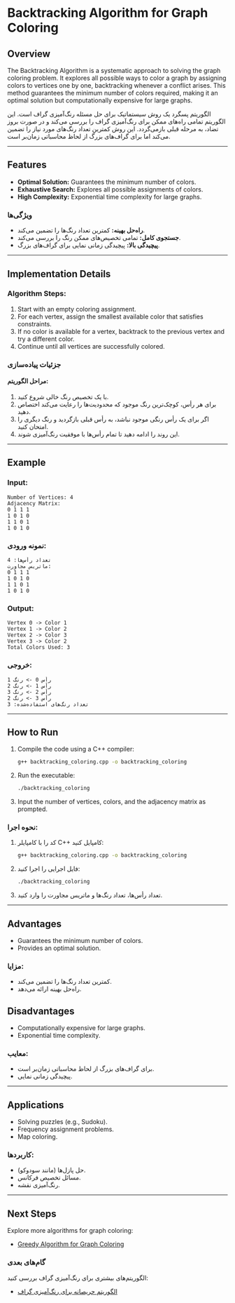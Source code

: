# Backtracking Algorithm for Graph Coloring

## Overview
The Backtracking Algorithm is a systematic approach to solving the graph coloring problem. It explores all possible ways to color a graph by assigning colors to vertices one by one, backtracking whenever a conflict arises. This method guarantees the minimum number of colors required, making it an optimal solution but computationally expensive for large graphs.

الگوریتم پسگرد یک روش سیستماتیک برای حل مسئله رنگ‌آمیزی گراف است. این الگوریتم تمامی راه‌های ممکن برای رنگ‌آمیزی گراف را بررسی می‌کند و در صورت بروز تضاد، به مرحله قبلی بازمی‌گردد. این روش کمترین تعداد رنگ‌های مورد نیاز را تضمین می‌کند اما برای گراف‌های بزرگ از لحاظ محاسباتی زمان‌بر است.

---

## Features
- **Optimal Solution:** Guarantees the minimum number of colors.
- **Exhaustive Search:** Explores all possible assignments of colors.
- **High Complexity:** Exponential time complexity for large graphs.

### ویژگی‌ها
- **راه‌حل بهینه:** کمترین تعداد رنگ‌ها را تضمین می‌کند.
- **جستجوی کامل:** تمامی تخصیص‌های ممکن رنگ را بررسی می‌کند.
- **پیچیدگی بالا:** پیچیدگی زمانی نمایی برای گراف‌های بزرگ.

---

## Implementation Details
### Algorithm Steps:
1. Start with an empty coloring assignment.
2. For each vertex, assign the smallest available color that satisfies constraints.
3. If no color is available for a vertex, backtrack to the previous vertex and try a different color.
4. Continue until all vertices are successfully colored.

### جزئیات پیاده‌سازی
#### مراحل الگوریتم:
1. با یک تخصیص رنگ خالی شروع کنید.
2. برای هر رأس، کوچک‌ترین رنگ موجود که محدودیت‌ها را رعایت می‌کند اختصاص دهید.
3. اگر برای یک رأس رنگی موجود نباشد، به رأس قبلی بازگردید و رنگ دیگری را امتحان کنید.
4. این روند را ادامه دهید تا تمام رأس‌ها با موفقیت رنگ‌آمیزی شوند.

---

## Example
### Input:
```
Number of Vertices: 4
Adjacency Matrix:
0 1 1 1
1 0 1 0
1 1 0 1
1 0 1 0
```

### نمونه ورودی:
```
تعداد رأس‌ها: 4
ماتریس مجاورت:
0 1 1 1
1 0 1 0
1 1 0 1
1 0 1 0
```

### Output:
```
Vertex 0 -> Color 1
Vertex 1 -> Color 2
Vertex 2 -> Color 3
Vertex 3 -> Color 2
Total Colors Used: 3
```

### خروجی:
```
رأس 0 -> رنگ 1
رأس 1 -> رنگ 2
رأس 2 -> رنگ 3
رأس 3 -> رنگ 2
تعداد رنگ‌های استفاده‌شده: 3
```


---

## How to Run
1. Compile the code using a C++ compiler:
   ```bash
   g++ backtracking_coloring.cpp -o backtracking_coloring
   ```
2. Run the executable:
   ```bash
   ./backtracking_coloring
   ```
3. Input the number of vertices, colors, and the adjacency matrix as prompted.

### نحوه اجرا:
1. کد را با کامپایلر C++ کامپایل کنید:
   ```bash
   g++ backtracking_coloring.cpp -o backtracking_coloring
   ```
2. فایل اجرایی را اجرا کنید:
   ```bash
   ./backtracking_coloring
   ```
3. تعداد رأس‌ها، تعداد رنگ‌ها و ماتریس مجاورت را وارد کنید.

---

## Advantages
- Guarantees the minimum number of colors.
- Provides an optimal solution.

### مزایا:
- کمترین تعداد رنگ‌ها را تضمین می‌کند.
- راه‌حل بهینه ارائه می‌دهد.

## Disadvantages
- Computationally expensive for large graphs.
- Exponential time complexity.

### معایب:
- برای گراف‌های بزرگ از لحاظ محاسباتی زمان‌بر است.
- پیچیدگی زمانی نمایی.

---

## Applications
- Solving puzzles (e.g., Sudoku).
- Frequency assignment problems.
- Map coloring.

### کاربردها:
- حل پازل‌ها (مانند سودوکو).
- مسائل تخصیص فرکانس.
- رنگ‌آمیزی نقشه.

---

## Next Steps
Explore more algorithms for graph coloring:
- [Greedy Algorithm for Graph Coloring](https://github.com/Shayanpouryazdan/uni-ai-2/tree/main/Source/Backtracking)

### گام‌های بعدی
الگوریتم‌های بیشتری برای رنگ‌آمیزی گراف بررسی کنید:
- [الگوریتم حریصانه برای رنگ‌آمیزی گراف](https://github.com/Shayanpouryazdan/uni-ai-2/tree/main/Source/Backtracking)


